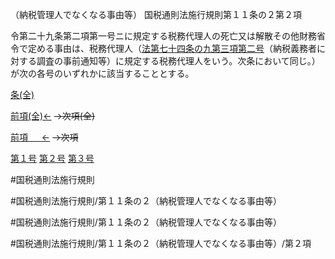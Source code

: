（納税管理人でなくなる事由等）
国税通則法施行規則第１１条の２第２項

令第二十九条第二項第一号ニに規定する税務代理人の死亡又は解散その他財務省令で定める事由は、税務代理人（[法第七十四条の九第三項第二号](国税通則法＿＿＿＿＿第７４条の９第３項第２号)（納税義務者に対する調査の事前通知等）に規定する税務代理人をいう。次条において同じ。）が次の各号のいずれかに該当することとする。

[条(全)](国税通則法施行規則＿第１１条の２_.md)

[前項(全)←](国税通則法施行規則＿第１１条の２第１項_.md)  ~~→次項(全)~~

[前項 　 ←](国税通則法施行規則＿第１１条の２第１項.md)  ~~→次項~~

[第１号](国税通則法施行規則＿第１１条の２第２項第１号.md)  [第２号](国税通則法施行規則＿第１１条の２第２項第２号.md)  [第３号](国税通則法施行規則＿第１１条の２第２項第３号.md)  

#国税通則法施行規則

#国税通則法施行規則/第１１条の２（納税管理人でなくなる事由等）

#国税通則法施行規則/第１１条の２（納税管理人でなくなる事由等）

#国税通則法施行規則/第１１条の２（納税管理人でなくなる事由等）/第２項

